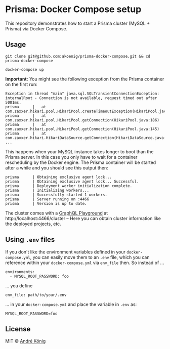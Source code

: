 # Prisma: Docker Compose setup

This repository demonstrates how to start a Prisma cluster (MySQL + Prisma) via Docker Compose.

## Usage

```
git clone git@github.com:akoenig/prisma-docker-compose.git && cd prisma-docker-compose

docker-compose up
```

**Important:** You might see the following exception from the Prisma container on the first run:

```
Exception in thread "main" java.sql.SQLTransientConnectionException: internalRoot - Connection is not available, request timed out after 5001ms.
prisma      | 	at com.zaxxer.hikari.pool.HikariPool.createTimeoutException(HikariPool.java:548)
prisma      | 	at com.zaxxer.hikari.pool.HikariPool.getConnection(HikariPool.java:186)
prisma      | 	at com.zaxxer.hikari.pool.HikariPool.getConnection(HikariPool.java:145)
prisma      | 	at com.zaxxer.hikari.HikariDataSource.getConnection(HikariDataSource.java:83)
...
```

This happens when your MySQL instance takes longer to boot than the Prisma server. In this case you only have to wait for a container rescheduling by the Docker engine. The Prisma container will be started after a while and you should see this output then:

```
prisma      | Obtaining exclusive agent lock...
prisma      | Obtaining exclusive agent lock... Successful.
prisma      | Deployment worker initialization complete.
prisma      | Initializing workers...
prisma      | Successfully started 1 workers.
prisma      | Server running on :4466
prisma      | Version is up to date.
```

The cluster comes with a [GraphQL Playground](https://github.com/graphcool/graphql-playground) at http://localhost:4466/cluster – Here you can obtain cluster information like the deployed projects, etc.

## Using `.env` files

If you don't like the environment variables defined in your `docker-compose.yml`, you can easily move them to an `.env` file, which you can reference within your `docker-compose.yml` via `env_file` then. So instead of ...

```
environments:
  - MYSQL_ROOT_PASSWORD: foo
```

... you define

```
env_file: path/to/your/.env
```

... in your `docker-compose.yml` and place the variable in `.env` as:

```
MYSQL_ROOT_PASSWORD=foo
```

## License

MIT © [André König](https://andrekoenig.de)

